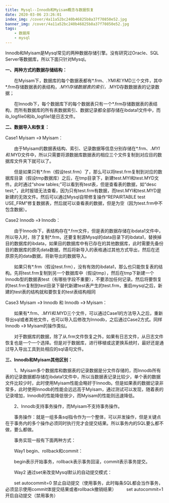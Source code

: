 ```yaml
---
title: Mysql--Innodb和Myisam概念与数据恢复
date: 2020-03-06 23:26:01
index_img: /cover/4a11a52bc240b46825b8a37f70850e52.jpg
banner_img: /cover/4a11a52bc240b46825b8a37f70850e52.jpg
tags: 
	- 数据库
	- mysql
---
```


Innodb和Myisam是Mysql常见的两种数据存储引擎。没有研究过Oracle、SQL Server等数据库，所以下面只针对Mysql。

**一、两种方式的数据存储结构：**

　　在Myisam下，数据库的每个数据表都有*.frm、*.YMI和*.YMD三个文件，其中*.frm存储数据表的表结构，*.MYI存储数据表的索引，*.MYD存数数据表的记录数据；

　　在Innodb下，每个数据库下的每个数据表只有一个*.frm存储数据表的表结构，而所有数据库的所有表数据索引、数据记录都全部存储在ibdata1文件中，而ib_logfile0和ib_logfile1是日志文件。

 

**二、数据导入和恢复：**

Case1 Myisam =》 Myisam：

　　由于Myisam的数据表结构、索引、记录数据等信息分别存储在*.frm、*.MYI和*.MYD文件中，所以只需要将源数据库数据表的相应三个文件复制到对应目的数据库文件夹下就可以了。

　　但是如果只有*.frm（假设test.frm）了，那么可以将test.frm复制到对应的数据库目录（假设tmp数据库）之后，在tmp目录下，新建test.MYI和test.MYD文件。此时通过“show tables;”可以看到有test表，但是查看表的数据，如“desc test;”，此时报错无法查看，因为只有test.frm有数据，而test.MYI和test.MYD是新建的无效文件。然后可以通过Mysql自带修复操作“REPAIRTABLE test USE_FRM”修复数据表，然后就可以查看表的数据，但是为空（因为test.frm中不包含数据）。

Case2 Innodb =》 Innodb：

　　由于Innodb下，表结构存在*.frm文件，但是表的数据存储在ibdata1文件中，所以导入时，除了复制*.frm，还要复制源Mysql的data目录下的ibdata1，替换掉目的数据库的ibdata，如果目的数据库中有已存在的其他数据库，此时需要先备份目的数据库的原先data数据，然后将新导入的表格通过其他方式导出，然后在还原原先的data数据，将新导出的数据导入。

　　如果只有*.frm（假设test.frm），没有有效的ibdata1，那么也只能恢复表的结构。先将test.frm复制到另一个数据库中（假设tmp），然后在tmp下新建一个Innodb型的数据表test（有哪些字段不重要），不要添加任何记录。然后将要恢复的test.frm复制到test目录下替代新建test表产生的test.frm，重启mysql之后，新建的test表的结构就和要恢复的test表结构相同

Case3 Myisam =》 Innodb 和 Innodb =》 Myisam：

　　如果有*.frm、*.MYI和*.MYD三个文件，可以通过Case1的方法导入之后，重新导出sql或者其他文件，也可以导入后修改为Innodb，之后通过Case2方式。同样Innodb =》 Myisam的操作类似。

 

　　对于数据库的数据，除了从.frm文件恢复之外，如果有日志文件，从日志文件恢复也是一个一个选择。但是对于数据库，进行移植或这更换系统时，最好还是通过导入导出工具到处相应的sql语句文件。

 

**三、Innodb和Myisam其他区别：**

　　1、Myisam多个数据库和数据表的记录数据是分文件存储的，而Innodb所有表的记录数据都存储在ibdata1文件中，所以当数据表记录比较少，单个表的数据文件比较少时，此时使用Myisam性能会略好于Innodb。但是如果表的数据记录非常多，此时使用Innodb的性能会远远高于Myisam，通过测试可以发现，随着表的记录增加，Innodb的性能降低很少，而Myisam的性能则迅速降低。

　　2、Innodb支持事务操作，而Myisam不支持事务操作。

　　事务操作：就是一组多条sql指令作为一个整体，可以并发操作，但是关键点在于事务内的多个操作必须同时执行完才会提交结果。所以事务内的SQL要么都不做，要么都做。

　　事务实现一般有下面两种方式：

　　Way1 begin、rollback和commit：

　　begin表示开始事务，rollback表示事务回滚，commit表示事务提交。

　　Way2 通过set来改变Mysql默认的自动提交模式：

　　set autocommit=0 禁止自动提交（使用事务，此时每条SQL都会当作事务，必须显示使用commit体提交结果或者rollback撤销结果）
　　set autocommit=1 开启自动提交（禁用事务）